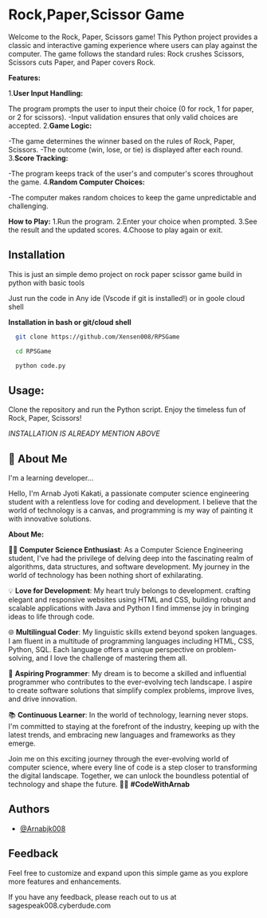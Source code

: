 
# Rock,Paper,Scissor Game

Welcome to the Rock, Paper, Scissors game! This Python project provides a classic and interactive gaming experience where users can play against the computer. The game follows the standard rules: Rock crushes Scissors, Scissors cuts Paper, and Paper covers Rock.

**Features:**

1.**User Input Handling:**

The program prompts the user to input their choice (0 for rock, 1 for paper, or 2 for scissors).
-Input validation ensures that only valid choices are accepted.
2.**Game Logic:**

-The game determines the winner based on the rules of Rock, Paper, Scissors.
-The outcome (win, lose, or tie) is displayed after each round.
3.**Score Tracking:**

-The program keeps track of the user's and computer's scores throughout the game.
4.**Random Computer Choices:**

-The computer makes random choices to keep the game unpredictable and challenging.

**How to Play:**
1.Run the program.
2.Enter your choice when prompted.
3.See the result and the updated scores.
4.Choose to play again or exit.

## Installation

This is just an simple demo project on rock paper scissor game build in python with basic tools

Just run the code in Any ide (Vscode if git is installed!)
or in goole cloud shell

**Installation in bash or git/cloud shell**
```bash
  git clone https://github.com/Xensen008/RPSGame
```
```bash
  cd RPSGame
```
```bash
  python code.py
```

## Usage:

Clone the repository and run the Python script. Enjoy the timeless fun of Rock, Paper, Scissors!

*INSTALLATION IS ALREADY MENTION ABOVE*

## 🚀 About Me
I'm a learning developer...

Hello, I'm Arnab Jyoti Kakati, a passionate computer science engineering student with a relentless love for coding and development. I believe that the world of technology is a canvas, and programming is my way of painting it with innovative solutions.

**About Me:**

👨‍💻 **Computer Science Enthusiast**: As a Computer Science Engineering student, I've had the privilege of delving deep into the fascinating realm of algorithms, data structures, and software development. My journey in the world of technology has been nothing short of exhilarating.

💡 **Love for Development**: My heart truly belongs to development. crafting elegant and responsive websites using HTML and CSS, building robust and scalable applications with Java and Python I find immense joy in bringing ideas to life through code.

🌐 **Multilingual Coder**: My linguistic skills extend beyond spoken languages. I am fluent in a multitude of programming languages including HTML, CSS, Python, SQL. Each language offers a unique perspective on problem-solving, and I love the challenge of mastering them all.

🚀 **Aspiring Programmer**: My dream is to become a skilled and influential programmer who contributes to the ever-evolving tech landscape. I aspire to create software solutions that simplify complex problems, improve lives, and drive innovation.

📚 **Continuous Learner**: In the world of technology, learning never stops. I'm committed to staying at the forefront of the industry, keeping up with the latest trends, and embracing new languages and frameworks as they emerge.

Join me on this exciting journey through the ever-evolving world of computer science, where every line of code is a step closer to transforming the digital landscape. Together, we can unlock the boundless potential of technology and shape the future. 🚀🌐 **#CodeWithArnab**
## Authors

- [@Arnabjk008](https://www.github.com/xensen008)


## Feedback

Feel free to customize and expand upon this simple game as you explore more features and enhancements.

If you have any feedback, please reach out to us at sagespeak008.cyberdude.com

